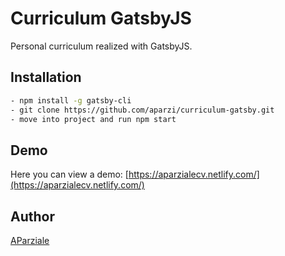 # Curriculum GatsbyJS

Personal curriculum realized with GatsbyJS.

## Installation



``` bash
- npm install -g gatsby-cli
- git clone https://github.com/aparzi/curriculum-gatsby.git
- move into project and run npm start
```

## Demo
Here you can view a demo: [https://aparzialecv.netlify.com/](https://aparzialecv.netlify.com/)

## Author
[AParziale](https://angeloparziale.it)
